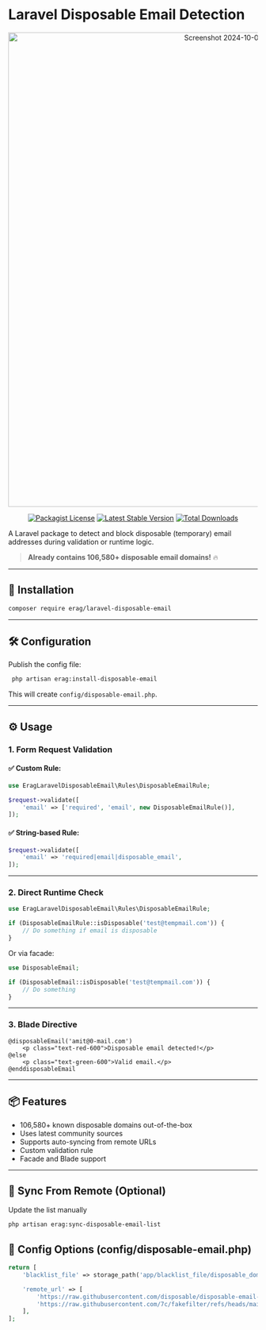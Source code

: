 # Laravel Disposable Email Detection


<center>
    <img width="956" alt="Screenshot 2024-10-04 at 10 34 23 PM" src="https://github.com/user-attachments/assets/2b187de0-d5cc-4871-9c5d-ce0ffbb5a26c">
</center>
<div align="center">

[![Packagist License](https://img.shields.io/badge/Licence-MIT-blue)](https://github.com/eramitgupta/laravel-disposable-email/blob/main/LICENSE)
[![Latest Stable Version](https://img.shields.io/packagist/v/erag/laravel-disposable-email?label=Stable)](https://packagist.org/packages/erag/laravel-disposable-email)
[![Total Downloads](https://img.shields.io/packagist/dt/erag/laravel-disposable-email.svg?label=Downloads)](https://packagist.org/packages/erag/laravel-disposable-email)

</div>


A Laravel package to detect and block disposable (temporary) email addresses during validation or runtime logic.

> **Already contains 106,580+ disposable email domains!** 🔥

---


## 🚀 Installation

```bash
composer require erag/laravel-disposable-email
```

---

## 🛠 Configuration

Publish the config file:

```bash
 php artisan erag:install-disposable-email  
```

This will create `config/disposable-email.php`.

---

## ⚙ Usage

### 1. **Form Request Validation**

#### ✅ Custom Rule:
```php
use EragLaravelDisposableEmail\Rules\DisposableEmailRule;

$request->validate([
    'email' => ['required', 'email', new DisposableEmailRule()],
]);
```

#### ✅ String-based Rule:
```php
$request->validate([
    'email' => 'required|email|disposable_email',
]);
```

---

### 2. **Direct Runtime Check**
```php
use EragLaravelDisposableEmail\Rules\DisposableEmailRule;

if (DisposableEmailRule::isDisposable('test@tempmail.com')) {
    // Do something if email is disposable
}
```

Or via facade:
```php
use DisposableEmail;

if (DisposableEmail::isDisposable('test@tempmail.com')) {
    // Do something
}
```

---

### 3. **Blade Directive**

```blade
@disposableEmail('amit@0-mail.com')
    <p class="text-red-600">Disposable email detected!</p>
@else
    <p class="text-green-600">Valid email.</p>
@enddisposableEmail
```

---

## 📦 Features

- 106,580+ known disposable domains out-of-the-box
- Uses latest community sources
- Supports auto-syncing from remote URLs
- Custom validation rule
- Facade and Blade support

---

## 🔄 Sync From Remote (Optional)

Update the list manually
```bash
php artisan erag:sync-disposable-email-list
```

## 🔗 Config Options (config/disposable-email.php)

```php
return [
    'blacklist_file' => storage_path('app/blacklist_file/disposable_domains.txt'),

    'remote_url' => [
        'https://raw.githubusercontent.com/disposable/disposable-email-domains/master/domains.txt',
        'https://raw.githubusercontent.com/7c/fakefilter/refs/heads/main/txt/data.txt',
    ],
];
```
